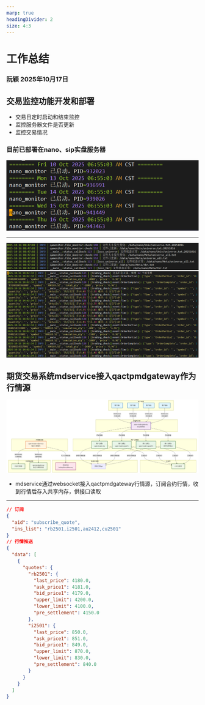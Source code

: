 ```yaml
---
marp: true
headingDivider: 2
size: 4:3
---
```


# 工作总结
### 阮颖 2025年10月17日


## 交易监控功能开发和部署
* 交易日定时启动和结束监控
* 监控服务器文件是否更新
* 监控交易情况

### 目前已部署在nano、sip实盘服务器


![](./日志.png)

---
![](./日志1.png)
![](./日志2.png)


## 期货交易系统mdservice接入qactpmdgateway作为行情源

![](./架构图.png)

* mdservice通过websocket接入qactpmdgateway行情源，订阅合约行情，收到行情后存入共享内存，供接口读取
---
```json
// 订阅
{
  "aid": "subscribe_quote",
  "ins_list": "rb2501,i2501,au2412,cu2501"
}
// 行情推送
{
  "data": [
    {
      "quotes": {
        "rb2501": {
          "last_price": 4180.0,
          "ask_price1": 4181.0,
          "bid_price1": 4179.0,
          "upper_limit": 4200.0,
          "lower_limit": 4100.0,
          "pre_settlement": 4150.0
        },
        "i2501": {
          "last_price": 850.0,
          "ask_price1": 851.0,
          "bid_price1": 849.0,
          "upper_limit": 870.0,
          "lower_limit": 830.0,
          "pre_settlement": 840.0
        }
      }
    }
  ]
}
```